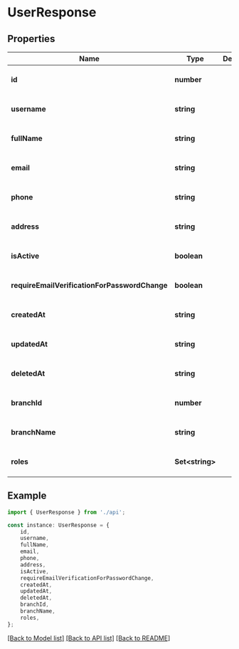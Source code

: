 # UserResponse


## Properties

Name | Type | Description | Notes
------------ | ------------- | ------------- | -------------
**id** | **number** |  | [optional] [default to undefined]
**username** | **string** |  | [optional] [default to undefined]
**fullName** | **string** |  | [optional] [default to undefined]
**email** | **string** |  | [optional] [default to undefined]
**phone** | **string** |  | [optional] [default to undefined]
**address** | **string** |  | [optional] [default to undefined]
**isActive** | **boolean** |  | [optional] [default to undefined]
**requireEmailVerificationForPasswordChange** | **boolean** |  | [optional] [default to undefined]
**createdAt** | **string** |  | [optional] [default to undefined]
**updatedAt** | **string** |  | [optional] [default to undefined]
**deletedAt** | **string** |  | [optional] [default to undefined]
**branchId** | **number** |  | [optional] [default to undefined]
**branchName** | **string** |  | [optional] [default to undefined]
**roles** | **Set&lt;string&gt;** |  | [optional] [default to undefined]

## Example

```typescript
import { UserResponse } from './api';

const instance: UserResponse = {
    id,
    username,
    fullName,
    email,
    phone,
    address,
    isActive,
    requireEmailVerificationForPasswordChange,
    createdAt,
    updatedAt,
    deletedAt,
    branchId,
    branchName,
    roles,
};
```

[[Back to Model list]](../README.md#documentation-for-models) [[Back to API list]](../README.md#documentation-for-api-endpoints) [[Back to README]](../README.md)
